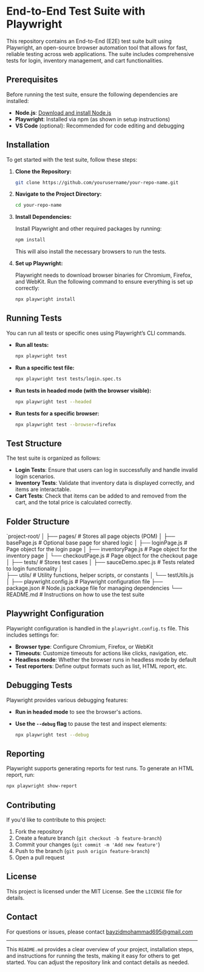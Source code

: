 
# End-to-End Test Suite with Playwright

This repository contains an End-to-End (E2E) test suite built using Playwright, an open-source browser automation tool that allows for fast, reliable testing across web applications. The suite includes comprehensive tests for login, inventory management, and cart functionalities.

## Prerequisites

Before running the test suite, ensure the following dependencies are installed:

- **Node.js**: [Download and install Node.js](https://nodejs.org/)
- **Playwright**: Installed via npm (as shown in setup instructions)
- **VS Code** (optional): Recommended for code editing and debugging

## Installation

To get started with the test suite, follow these steps:

1. **Clone the Repository:**

   ```bash
   git clone https://github.com/yourusername/your-repo-name.git
   ```

2. **Navigate to the Project Directory:**

   ```bash
   cd your-repo-name
   ```

3. **Install Dependencies:**

   Install Playwright and other required packages by running:

   ```bash
   npm install
   ```

   This will also install the necessary browsers to run the tests.

4. **Set up Playwright:**

   Playwright needs to download browser binaries for Chromium, Firefox, and WebKit. Run the following command to ensure everything is set up correctly:

   ```bash
   npx playwright install
   ```

## Running Tests

You can run all tests or specific ones using Playwright’s CLI commands.

- **Run all tests:**

  ```bash
  npx playwright test
  ```

- **Run a specific test file:**

  ```bash
  npx playwright test tests/login.spec.ts
  ```

- **Run tests in headed mode (with the browser visible):**

  ```bash
  npx playwright test --headed
  ```

- **Run tests for a specific browser:**

  ```bash
  npx playwright test --browser=firefox
  ```

## Test Structure

The test suite is organized as follows:

- **Login Tests**: Ensure that users can log in successfully and handle invalid login scenarios.
- **Inventory Tests**: Validate that inventory data is displayed correctly, and items are interactable.
- **Cart Tests**: Check that items can be added to and removed from the cart, and the total price is calculated correctly.

## Folder Structure

`project-root/
│
├── pages/                       # Stores all page objects (POM)
│   ├── basePage.js             # Optional base page for shared logic
│   ├── loginPage.js             # Page object for the login page
│   ├── inventoryPage.js         # Page object for the inventory page
│   └── checkoutPage.js          # Page object for the checkout page
│
├── tests/                       # Stores test cases
│   ├── sauceDemo.spec.js        # Tests related to login functionality
│  
├── utils/                       # Utility functions, helper scripts, or constants
│   └── testUtils.js
│
├── playwright.config.js         # Playwright configuration file
├── package.json                 # Node.js package file for managing dependencies
└── README.md                    # Instructions on how to use the test suite

## Playwright Configuration

Playwright configuration is handled in the `playwright.config.ts` file. This includes settings for:

- **Browser type**: Configure Chromium, Firefox, or WebKit
- **Timeouts**: Customize timeouts for actions like clicks, navigation, etc.
- **Headless mode**: Whether the browser runs in headless mode by default
- **Test reporters**: Define output formats such as list, HTML report, etc.

## Debugging Tests

Playwright provides various debugging features:

- **Run in headed mode** to see the browser's actions.
- **Use the `--debug` flag** to pause the test and inspect elements:

  ```bash
  npx playwright test --debug
  ```

## Reporting

Playwright supports generating reports for test runs. To generate an HTML report, run:

```bash
npx playwright show-report
```

## Contributing

If you'd like to contribute to this project:

1. Fork the repository
2. Create a feature branch (`git checkout -b feature-branch`)
3. Commit your changes (`git commit -m 'Add new feature'`)
4. Push to the branch (`git push origin feature-branch`)
5. Open a pull request

## License

This project is licensed under the MIT License. See the `LICENSE` file for details.

## Contact

For questions or issues, please contact  bayzidmohammad695@gmail.com

---

This `README.md` provides a clear overview of your project, installation steps, and instructions for running the tests, making it easy for others to get started. You can adjust the repository link and contact details as needed.